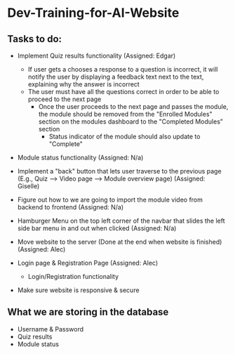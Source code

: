 # Dev-Training-for-AI-Website

## Tasks to do:
- Implement Quiz results functionality (Assigned: Edgar)
    - If user gets a chooses a response to a question is incorrect, it will notify the user by displaying a feedback text next to the text, explaining why the answer is incorrect
    - The user must have all the questions correct in order to be able to proceed to the next page
        - Once the user proceeds to the next page and passes the module, the module should be removed from the "Enrolled Modules" section on the modules dashboard to the "Completed Modules" section
            - Status indicator of the module should also update to "Complete"

- Module status functionality (Assigned: N/a)

- Implement a "back" button that lets user traverse to the previous page (E.g., Quiz --> Video page --> Module overview page) (Assigned: Giselle)

- Figure out how to we are going to import the module video from backend to frontend (Assigned: N/a)

- Hamburger Menu on the top left corner of the navbar that slides the left side bar menu in and out when clicked (Assigned: N/a)

- Move website to the server (Done at the end when website is finished) (Assigned: Alec)

- Login page & Registration Page (Assigned: Alec)
    - Login/Registration functionality

- Make sure website is responsive & secure


## What we are storing in the database
- Username & Password
- Quiz results
- Module status 